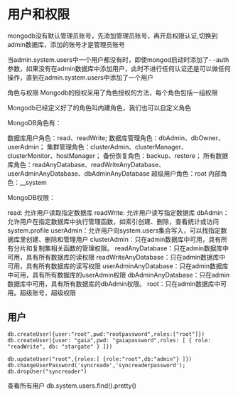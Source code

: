 # 用户和权限

mongodb没有默认管理员账号，先添加管理员账号，再开启权限认证,切换到admin数据库，添加的账号才是管理员账号

当admin.system.users中一个用户都没有时，即使mongod启动时添加了- -auth参数，如果没有在admin数据库中添加用户，此时不进行任何认证还是可以做任何操作，直到在admin.system.users中添加了一个用户



角色与权限
Mongodb的授权采用了角色授权的方法，每个角色包括一组权限

Mongodb已经定义好了的角色叫内建角色，我们也可以自定义角色

MongoDB角色有：

数据库用户角色：read、readWrite;
数据库管理角色：dbAdmin、dbOwner、userAdmin；
集群管理角色：clusterAdmin、clusterManager、clusterMonitor、hostManager；
备份恢复角色：backup、restore；
所有数据库角色：readAnyDatabase、readWriteAnyDatabase、userAdminAnyDatabase、dbAdminAnyDatabase
超级用户角色：root
内部角色：__system

MongoDB权限：

read: 允许用户读取指定数据库
readWrite: 允许用户读写指定数据库
dbAdmin：允许用户在指定数据库中执行管理函数，如索引创建、删除，查看统计或访问system.profile
userAdmin：允许用户向system.users集合写入，可以找指定数据库里创建、删除和管理用户
clusterAdmin：只在admin数据库中可用，具有所有分片和复制集相关函数的管理权限。
readAnyDatabase：只在admin数据库中可用，具有所有数据库的读权限
readWriteAnyDatabase：只在admin数据库中可用，具有所有数据库的读写权限
userAdminAnyDatabase：只在admin数据库中可用，具有所有数据库的userAdmin权限
dbAdminAnyDatabase：只在admin数据库中可用，具有所有数据库的dbAdmin权限。
root：只在admin数据库中可用。超级账号，超级权限

## 用户

```
db.createUser({user:"root",pwd:"rootpassword",roles:["root"]})
db.createUser({user: "gaia",pwd: "gaiapassword",roles: [ { role: "readWrite", db: "stargate" } ]})

db.updateUser("root",{roles:[ {role:"root",db:"admin"} ]})
db.changeUserPassword('syncreade','syncreaderpassword');
db.dropUser("syncreader")
```

查看所有用户
db.system.users.find().pretty()